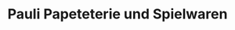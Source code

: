 ---
title: "Pauli Papeteterie und Spielwaren"
url: /wildegg/pauli-papeteterie-und-spielwaren/
shop: Spielzeug
---